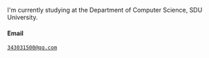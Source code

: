 I'm currently studying at the Department of Computer Science, SDU University.
#### Email  
<code>343031500@qq.com</code>
